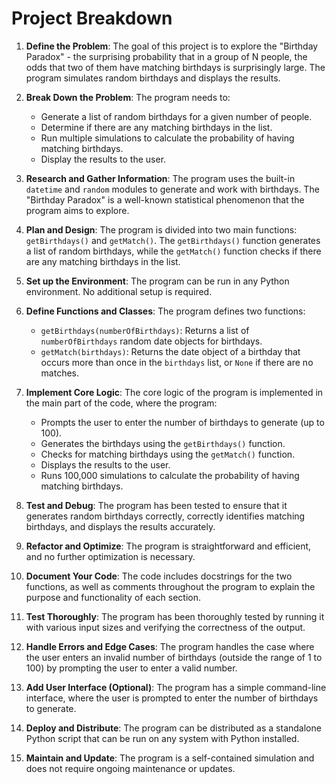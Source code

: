 # Project Breakdown

1. **Define the Problem**: The goal of this project is to explore the "Birthday Paradox" - the surprising probability that in a group of N people, the odds that two of them have matching birthdays is surprisingly large. The program simulates random birthdays and displays the results.

2. **Break Down the Problem**: The program needs to:
   - Generate a list of random birthdays for a given number of people.
   - Determine if there are any matching birthdays in the list.
   - Run multiple simulations to calculate the probability of having matching birthdays.
   - Display the results to the user.

3. **Research and Gather Information**: The program uses the built-in `datetime` and `random` modules to generate and work with birthdays. The "Birthday Paradox" is a well-known statistical phenomenon that the program aims to explore.

4. **Plan and Design**: The program is divided into two main functions: `getBirthdays()` and `getMatch()`. The `getBirthdays()` function generates a list of random birthdays, while the `getMatch()` function checks if there are any matching birthdays in the list.

5. **Set up the Environment**: The program can be run in any Python environment. No additional setup is required.

6. **Define Functions and Classes**: The program defines two functions:
   - `getBirthdays(numberOfBirthdays)`: Returns a list of `numberOfBirthdays` random date objects for birthdays.
   - `getMatch(birthdays)`: Returns the date object of a birthday that occurs more than once in the `birthdays` list, or `None` if there are no matches.

7. **Implement Core Logic**: The core logic of the program is implemented in the main part of the code, where the program:
   - Prompts the user to enter the number of birthdays to generate (up to 100).
   - Generates the birthdays using the `getBirthdays()` function.
   - Checks for matching birthdays using the `getMatch()` function.
   - Displays the results to the user.
   - Runs 100,000 simulations to calculate the probability of having matching birthdays.

8. **Test and Debug**: The program has been tested to ensure that it generates random birthdays correctly, correctly identifies matching birthdays, and displays the results accurately.

9. **Refactor and Optimize**: The program is straightforward and efficient, and no further optimization is necessary.

10. **Document Your Code**: The code includes docstrings for the two functions, as well as comments throughout the program to explain the purpose and functionality of each section.

11. **Test Thoroughly**: The program has been thoroughly tested by running it with various input sizes and verifying the correctness of the output.

12. **Handle Errors and Edge Cases**: The program handles the case where the user enters an invalid number of birthdays (outside the range of 1 to 100) by prompting the user to enter a valid number.

13. **Add User Interface (Optional)**: The program has a simple command-line interface, where the user is prompted to enter the number of birthdays to generate.

14. **Deploy and Distribute**: The program can be distributed as a standalone Python script that can be run on any system with Python installed.

15. **Maintain and Update**: The program is a self-contained simulation and does not require ongoing maintenance or updates.